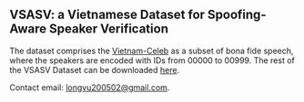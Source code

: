 ## VSASV: a Vietnamese Dataset for Spoofing-Aware Speaker Verification
The dataset comprises the [Vietnam-Celeb](https://github.com/Vietnam-Celeb/Vietnam-Celeb) as a subset of bona fide speech, where the speakers are encoded with IDs from 00000 to 00999.
The rest of the VSASV Dataset can be downloaded [here](https://drive.google.com/drive/folders/1SZOrLC7ZvPaL9dhtkcUND850TL3L2Hai?usp=drive_link).


Contact email: longvu200502@gmail.com.
